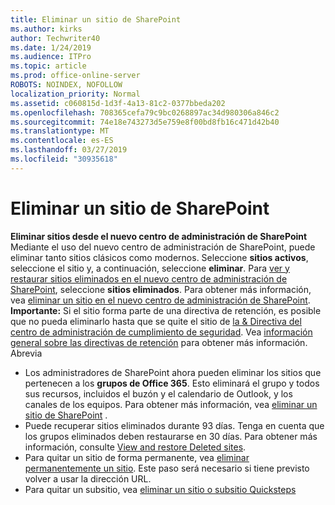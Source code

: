 ```yaml
---
title: Eliminar un sitio de SharePoint
ms.author: kirks
author: Techwriter40
ms.date: 1/24/2019
ms.audience: ITPro
ms.topic: article
ms.prod: office-online-server
ROBOTS: NOINDEX, NOFOLLOW
localization_priority: Normal
ms.assetid: c060815d-1d3f-4a13-81c2-0377bbeda202
ms.openlocfilehash: 708365cefa79c9bc0268897ac34d980306a846c2
ms.sourcegitcommit: 74e18e743273d5e759e8f00bd8fb16c471d42b40
ms.translationtype: MT
ms.contentlocale: es-ES
ms.lasthandoff: 03/27/2019
ms.locfileid: "30935618"
---
```

# <a name="delete-a-sharepoint-site"></a>Eliminar un sitio de SharePoint
**Eliminar sitios desde el nuevo centro de administración de SharePoint** Mediante el uso del nuevo centro de administración de SharePoint, puede eliminar tanto sitios clásicos como modernos. Seleccione **sitios activos**, seleccione el sitio y, a continuación, seleccione **eliminar**. Para [ver y restaurar sitios eliminados en el nuevo centro de administración de SharePoint](https://docs.microsoft.com/sharepoint/view-and-restore-deleted-sites-in-new-admin-center), seleccione **sitios eliminados**. Para obtener más información, vea [eliminar un sitio en el nuevo centro de administración de SharePoint](https://docs.microsoft.com/en-us/sharepoint/delete-site-collection#delete-a-site-in-the-new-sharepoint-admin-center).
**Importante:** Si el sitio forma parte de una directiva de retención, es posible que no pueda eliminarlo hasta que se quite el sitio de [la &amp; Directiva del centro de administración de cumplimiento de seguridad](https://protection.office.com/?rfr=AdminCenter#/homepage). Vea [información general sobre las directivas de retención](https://docs.microsoft.com/office365/securitycompliance/retention-policies#content-in-onedrive-accounts-and-sharepoint-sites) para obtener más información. Abrevia
- Los administradores de SharePoint ahora pueden eliminar los sitios que pertenecen a los **grupos de Office 365**. Esto eliminará el grupo y todos sus recursos, incluidos el buzón y el calendario de Outlook, y los canales de los equipos. Para obtener más información, vea [eliminar un sitio de SharePoint](https://docs.microsoft.com/sharepoint/manage-sites-in-new-admin-center#delete-a-site) .
- Puede recuperar sitios eliminados durante 93 días. Tenga en cuenta que los grupos eliminados deben restaurarse en 30 días. Para obtener más información, consulte [View and restore Deleted sites](https://docs.microsoft.com/sharepoint/view-and-restore-deleted-sites-in-new-admin-center).
- Para quitar un sitio de forma permanente, vea [eliminar permanentemente un sitio](https://docs.microsoft.com/en-us/sharepoint/delete-site-collection#permanently-delete-a-site). Este paso será necesario si tiene previsto volver a usar la dirección URL. 
- Para quitar un subsitio, vea [eliminar un sitio o subsitio Quicksteps](https://support.office.com/en-us/article/Delete-a-SharePoint-site-or-subsite-bc37b743-0cef-475e-9a8c-8fc4d40179fb#__bkmkshortcut)
